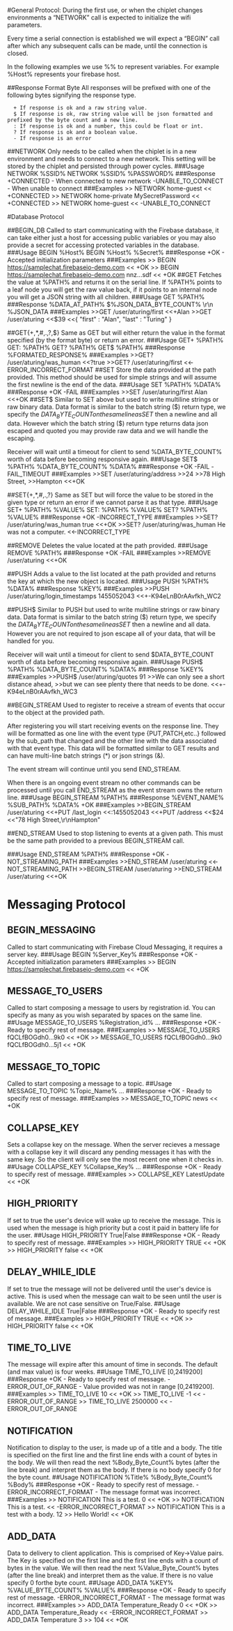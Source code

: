 #General Protocol:
During the first use, or when the chiplet changes environments a “NETWORK” call is expected to initialize the wifi parameters.

Every time a serial connection is established we will expect a “BEGIN” call after which any subsequent calls can be made, until the connection is closed. 

In the following examples we use %% to represent variables. For example %Host% represents your firebase host.

##Response Format Byte
All responses will be prefixed with one of the following bytes signifying the response type.
```
  + If response is ok and a raw string value.
  $ If response is ok, raw string value will be json formatted and prefixed by the byte count and a new line.
  : If response is ok and a number, this could be float or int.
  ? If response is ok and a boolean value.
  - If response is an error
```
##NETWORK
Only needs to be called when the chiplet is in a new environment and needs to connect to a new network. This setting will be stored by the chiplet and persisted through power cycles.
###Usage
	NETWORK %SSID%
	NETWORK %SSID% %PASSWORD%
###Response
	+CONNECTED - When connected to new network
	-UNABLE_TO_CONNECT - When unable to connect
###Examples
	>> NETWORK home-guest
	<< +CONNECTED
	>> NETWORK home-private MySecretPassword
	<< +CONNECTED
	>> NETWORK home-guest
	<< -UNABLE_TO_CONNECT
	
#Database Protocol

##BEGIN_DB
Called to start communicating with the Firebase database, it can take either just a host for accessing public variables or you may also provide a secret for accessing protected variables in the database.
###Usage
	BEGIN %Host%
	BEGIN %Host% %Secret%
###Response
	+OK - Accepted initialization parameters
###Examples
	>> BEGIN https://samplechat.firebaseio-demo.com
	<< +OK
	>> BEGIN https://samplechat.firebaseio-demo.com nnz...sdf
	<< +OK
##GET
Fetches the value at %PATH% and returns it on the serial line. If %PATH% points to a leaf node you will get the raw value back, if it points to an internal node you will get a JSON string with all children.
###Usage
	GET %PATH%
###Response
	%DATA_AT_PATH%
	$%JSON_DATA_BYTE_COUNT% \r\n %JSON_DATA
###Examples
	>>GET /user/aturing/first
	<<+Alan
	>>GET /user/aturing
	<<$39
	<<{ "first" : "Alan", "last" : "Turing" }
	
##GET{+,*,#,.,?,$}
Same as GET but will either return the value in the format specified (by the format byte) or return an error.
###Usage
	GET+ %PATH%
	GET: %PATH%
	GET? %PATH%
	GET$ %PATH%
###Response
	%FORMATED_RESPONSE%
###Examples
	>>GET? /user/aturing/was_human
	<<?true
	>>GET? /user/aturing/first
	<<-ERROR_INCORRECT_FORMAT
##SET
Store the data provided at the path provided. This method should be used for simple strings and will assume the first newline is the end of the data.
###Usage
	SET %PATH% %DATA%
###Response
	+OK
	-FAIL
###Examples
	>>SET /user/aturing/first Alan
	<<+OK
##SET$
Similar to SET above but used to write multiline strings or raw binary data. Data format is similar to the batch string ($) return type, we specify the $DATA_BYTE_COUNT on the same line as SET$ then a newline and all data. However which the batch string ($) return type returns data json escaped and quoted you may provide raw data and we will handle the escaping.

Receiver will wait until a timeout for client to send %DATA_BYTE_COUNT% worth of data before becoming responsive again.
###Usage
	SET$ %PATH%
	%DATA_BYTE_COUNT%
	%DATA%
###Response
	+OK
	-FAIL
	-FAIL_TIMEOUT
###Examples
	>>SET /user/aturing/address 
	>>24
	>>78 High Street,
	>>Hampton 
	<<+OK
	
##SET{+,*,#,.,?}
Same as SET but will force the value to be stored in the given type or return an error if we cannot parse it as that type.
###Usage
	SET+ %PATH% %VALUE%
	SET: %PATH% %VALUE%
	SET? %PATH% %VALUE%
###Response
	+OK
	-INCORRECT_TYPE
###Examples
	>>SET? /user/aturing/was_human true
	<<+OK
	>>SET? /user/aturing/was_human He was not a computer.
	<<-INCORRECT_TYPE

##REMOVE
Deletes the value located at the path provided.
###Usage
	REMOVE %PATH%
###Response
	+OK
	-FAIL
###Examples
	>>REMOVE /user/aturing
	<<+OK

##PUSH
Adds a value to the list located at the path provided and returns the key at which the new object is located.
###Usage
	PUSH %PATH% %DATA%
###Response
	%KEY%
###Examples
	>>PUSH /user/aturing/login_timestamps 1455052043
	<<+-K94eLnB0rAAvfkh_WC2

##PUSH$
Similar to PUSH but used to write multiline strings or raw binary data. Data format is similar to the batch string ($) return type, we specify the $DATA_BYTE_COUNT on the same line as SET$ then a newline and all data. However you are not required to json escape all of your data, that will be handled for you.

Receiver will wait until a timeout for client to send $DATA_BYTE_COUNT worth of data before becoming responsive again.
###Usage
	PUSH$ %PATH% %DATA_BYTE_COUNT%
	%DATA%
###Response
	%KEY%
###Examples
	>>PUSH$ /user/aturing/quotes 91
	>>We can only see a short distance ahead,
	>>but we can see plenty there that needs to be done.
	<<+-K94eLnB0rAAvfkh_WC3

##BEGIN_STREAM
Used to register to receive a stream of events that occur to the object at the provided path.

After registering you will start receiving events on the response line. They will be formatted as one line with the event type {PUT,PATCH,etc..} followed by the sub_path that changed and the other line with the data associated with that event type. This data will be formatted similar to GET results and can have multi-line batch strings (*) or json strings (&).

The event stream will continue until you send END_STREAM.

When there is an ongoing event stream no other commands can be processed until you call END_STREAM as the event stream owns the return line. 
###Usage
	BEGIN_STREAM %PATH%
###Response
	%EVENT_NAME% %SUB_PATH%
	%DATA%
	+OK
###Examples
	>>BEGIN_STREAM /user/aturing
	<<+PUT /last_login
	<<:1455052043
	<<+PUT /address
	<<$24
	<<"78 High Street,\r\nHampton"
	
##END_STREAM
Used to stop listening to events at a given path. This must be the same path provided to a previous BEGIN_STREAM call.

###Usage
	END_STREAM %PATH%
###Response
	+OK
	-NOT_STREAMING_PATH
###Examples
	>>END_STREAM /user/aturing
	<<-NOT_STREAMING_PATH
	>>BEGIN_STREAM /user/aturing
	>>END_STREAM /user/aturing
	<<+OK

# Messaging Protocol

## BEGIN_MESSAGING 
Called to start communicating with Firebase Cloud Messaging, it requires a server key.
###Usage
	BEGIN %Server_Key%
###Response
	+OK - Accepted initialization parameters
###Examples
	>> BEGIN https://samplechat.firebaseio-demo.com
	<< +OK

## MESSAGE_TO_USERS
Called to start composing a message to users by registration id. You can specify as many as you wish separated by spaces on the same line. 
##Usage
	MESSAGE_TO_USERS %Registration_id% ...
###Response
	+OK - Ready to specify rest of message.
###Examples
	>> MESSAGE_TO_USERS fQCLfBOGdh0...9k0
	<< +OK
	>> MESSAGE_TO_USERS fQCLfBOGdh0...9k0 fQCLfBOGdh0...5j1
	<< +OK

## MESSAGE_TO_TOPIC
Called to start composing a message to a topic. 
##Usage
	MESSAGE_TO_TOPIC %Topic_Name% ...
###Response
	+OK - Ready to specify rest of message.
###Examples
	>> MESSAGE_TO_TOPIC news
	<< +OK
	
## COLLAPSE_KEY
Sets a collapse key on the message. When the server recieves a message with a collapse key it will discard any pending messages it has with the same key. So the client will only see the most recent one when it checks in.
##Usage
	COLLAPSE_KEY %Collapse_Key% ...
###Response
	+OK - Ready to specify rest of message.
###Examples
	>> COLLAPSE_KEY LatestUpdate
	<< +OK

## HIGH_PRIORITY
If set to true the user's device will wake up to receive the message. This is used when the message is high priority but a cost it paid in battery life for the user.
##Usage
	HIGH_PRIORITY True|False
###Response
	+OK - Ready to specify rest of message.
###Examples
	>> HIGH_PRIORITY TRUE
	<< +OK
	>> HIGH_PRIORITY false
	<< +OK

## DELAY_WHILE_IDLE
If set to true the message will not be delivered until the user's device is active. This is used when the message can wait to be seen until the user is available.
We are not case sensitive on True/False.
##Usage
	DELAY_WHILE_IDLE True|False
###Response
	+OK - Ready to specify rest of message.
###Examples
	>> HIGH_PRIORITY TRUE
	<< +OK
	>> HIGH_PRIORITY false
	<< +OK
	

## TIME_TO_LIVE
The message will expire after this amount of time in seconds. The default (and max value) is four weeks.
##Usage
	TIME_TO_LIVE [0,2419200]
###Response
	+OK - Ready to specify rest of message.
	-ERROR_OUT_OF_RANGE - Value provided was not in range [0,2419200].
###Examples
	>> TIME_TO_LIVE 10
	<< +OK
	>> TIME_TO_LIVE -1
	<< -ERROR_OUT_OF_RANGE
	>> TIME_TO_LIVE 2500000
	<< -ERROR_OUT_OF_RANGE

## NOTIFICATION
Notification to display to the user, is made up of a title and a body. The title is specified on the first line and the first line ends with a count of bytes in the body. We will then read the next %Body_Byte_Count% bytes (after the line break) and interpret them as the body. If there is no body specify 0 for the byte count.
##Usage
	NOTIFICATION %Title% %Body_Byte_Count%
	%Body%
###Response
	+OK - Ready to specify rest of message.
	-ERROR_INCORRECT_FORMAT - The message format was incorrect.
###Examples
	>> NOTIFICATION This is a test. 0
	<< +OK
	>> NOTIFICATION This is a test.
	<< -ERROR_INCORRECT_FORMAT
	>> NOTIFICATION This is a test with a body. 12
	>> Hello World!
	<< +OK

## ADD_DATA
Data to delivery to client application. This is comprised of Key->Value pairs. The Key is specified on the first line and the first line ends with a count of bytes in the value. We will then read the next %Value_Byte_Count% bytes (after the line break) and interpret them as the value. If there is no value specify 0 forthe byte count.
##Usage
	ADD_DATA %KEY% %VALUE_BYTE_COUNT%
	%VALUE%
###Response
	+OK - Ready to specify rest of message.
	-ERROR_INCORRECT_FORMAT - The message format was incorrect.
###Examples
	>> ADD_DATA Temperature_Ready 0
	<< +OK
	>> ADD_DATA Temperature_Ready
	<< -ERROR_INCORRECT_FORMAT
	>> ADD_DATA Temperature 3
	>> 104
	<< +OK
